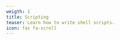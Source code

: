 ```yaml
---
weigth: 1
title: Scripting
teaser: Learn how to write shell scripts.
icon: fas fa-scroll
---
```


<Scripting page>
